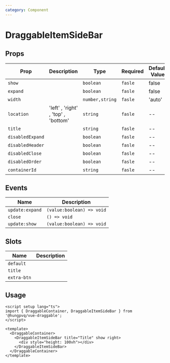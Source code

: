 ```yaml
---
category: Component
---
```


# DraggableItemSideBar

<FunctionInfo fn="DraggableItemSideBar" />

## Props

| Prop             | Description                         | Type            | Required | Default Value |
| ---------------- | ----------------------------------- | --------------- | -------- | ------------- |
| `show`           |                                     | `boolean`       | `fasle`  | false         |
| `expand`         |                                     | `boolean`       | `fasle`  | false         |
| `width`          |                                     | `number,string` | `fasle`  | 'auto'        |
| `location`       | 'left' , 'right' , 'top' , 'bottom' | `string`        | `fasle`  | --            |
| `title`          |                                     | `string`        | `fasle`  | --            |
| `disabledExpand` |                                     | `boolean`       | `fasle`  | --            |
| `disabledHeader` |                                     | `boolean`       | `fasle`  | --            |
| `disabledClose`  |                                     | `boolean`       | `fasle`  | --            |
| `disabledOrder`  |                                     | `boolean`       | `fasle`  | --            |
| `containerId`    |                                     | `string`        | `fasle`  | --            |

## Events

| Name            | Description               |
| --------------- | ------------------------- |
| `update:expand` | `(value:boolean) => void` |
| `close`         | `() => void`              |
| `update:show`   | `(value:boolean) => void` |

## Slots

| Name        | Description |
| ----------- | ----------- |
| `default`   |             |
| `title`     |             |
| `extra-btn` |             |

## Usage

```vue
<script setup lang="ts">
import { DraggableContainer, DraggableItemSideBar } from '@hungpvq/vue-draggable';
</script>

<template>
  <DraggableContainer>
    <DraggableItemSideBar title="Title" show right>
      <div style="height: 100vh"></div>
    </DraggableItemSideBar>
  </DraggableContainer>
</template>
```
